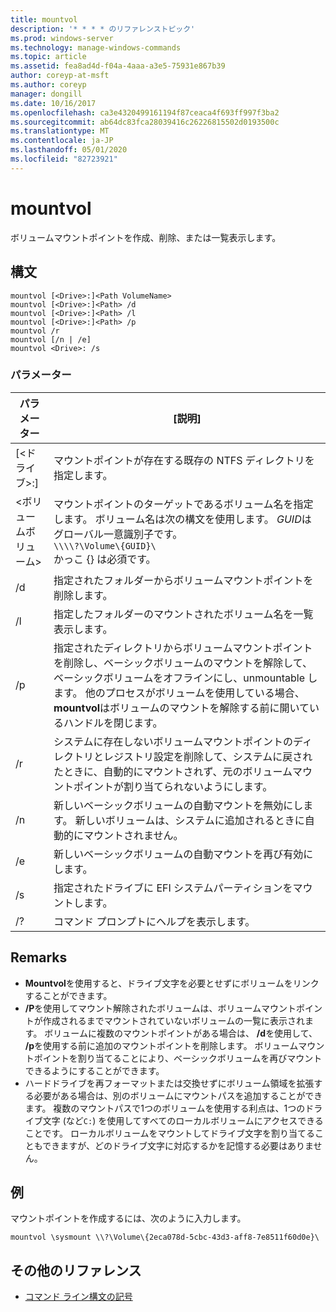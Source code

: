 ```yaml
---
title: mountvol
description: '* * * * のリファレンストピック'
ms.prod: windows-server
ms.technology: manage-windows-commands
ms.topic: article
ms.assetid: fea8ad4d-f04a-4aaa-a3e5-75931e867b39
author: coreyp-at-msft
ms.author: coreyp
manager: dongill
ms.date: 10/16/2017
ms.openlocfilehash: ca3e4320499161194f87ceaca4f693ff997f3ba2
ms.sourcegitcommit: ab64dc83fca28039416c26226815502d0193500c
ms.translationtype: MT
ms.contentlocale: ja-JP
ms.lasthandoff: 05/01/2020
ms.locfileid: "82723921"
---
```

# <a name="mountvol"></a>mountvol



ボリュームマウントポイントを作成、削除、または一覧表示します。

## <a name="syntax"></a>構文

```
mountvol [<Drive>:]<Path VolumeName>
mountvol [<Drive>:]<Path> /d
mountvol [<Drive>:]<Path> /l
mountvol [<Drive>:]<Path> /p
mountvol /r
mountvol [/n | /e]
mountvol <Drive>: /s
```

### <a name="parameters"></a>パラメーター

|パラメーター|[説明]|
|---------|-----------|
|[\<ドライブ>:]<Path>|マウントポイントが存在する既存の NTFS ディレクトリを指定します。|
|\<ボリュームボリューム>|マウントポイントのターゲットであるボリューム名を指定します。 ボリューム名は次の構文を使用します。 *GUID*はグローバル一意識別子です。</br>`\\\\?\Volume\{GUID}\`</br>かっこ {} は必須です。|
|/d|指定されたフォルダーからボリュームマウントポイントを削除します。|
|/l|指定したフォルダーのマウントされたボリューム名を一覧表示します。|
|/p|指定されたディレクトリからボリュームマウントポイントを削除し、ベーシックボリュームのマウントを解除して、ベーシックボリュームをオフラインにし、unmountable します。 他のプロセスがボリュームを使用している場合、 **mountvol**はボリュームのマウントを解除する前に開いているハンドルを閉じます。|
|/r|システムに存在しないボリュームマウントポイントのディレクトリとレジストリ設定を削除して、システムに戻されたときに、自動的にマウントされず、元のボリュームマウントポイントが割り当てられないようにします。|
|/n|新しいベーシックボリュームの自動マウントを無効にします。 新しいボリュームは、システムに追加されるときに自動的にマウントされません。|
|/e|新しいベーシックボリュームの自動マウントを再び有効にします。|
|/s|指定されたドライブに EFI システムパーティションをマウントします。|
|/?|コマンド プロンプトにヘルプを表示します。|

## <a name="remarks"></a>Remarks

-   **Mountvol**を使用すると、ドライブ文字を必要とせずにボリュームをリンクすることができます。
-   **/P**を使用してマウント解除されたボリュームは、ボリュームマウントポイントが作成されるまでマウントされていないボリュームの一覧に表示されます。 ボリュームに複数のマウントポイントがある場合は、 **/d**を使用して、 **/p**を使用する前に追加のマウントポイントを削除します。 ボリュームマウントポイントを割り当てることにより、ベーシックボリュームを再びマウントできるようにすることができます。
-   ハードドライブを再フォーマットまたは交換せずにボリューム領域を拡張する必要がある場合は、別のボリュームにマウントパスを追加することができます。 複数のマウントパスで1つのボリュームを使用する利点は、1つのドライブ文字 (など`C:`) を使用してすべてのローカルボリュームにアクセスできることです。 ローカルボリュームをマウントしてドライブ文字を割り当てることもできますが、どのドライブ文字に対応するかを記憶する必要はありません。

## <a name="examples"></a>例

マウントポイントを作成するには、次のように入力します。
```
mountvol \sysmount \\?\Volume\{2eca078d-5cbc-43d3-aff8-7e8511f60d0e}\
```

## <a name="additional-references"></a>その他のリファレンス

- [コマンド ライン構文の記号](command-line-syntax-key.md)
